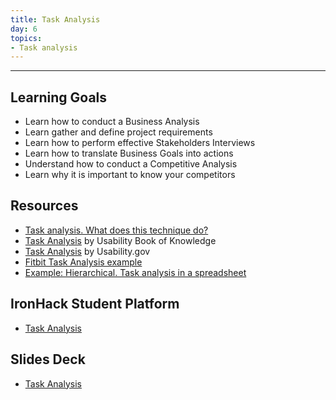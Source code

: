 ```yaml
---
title: Task Analysis
day: 6
topics:
- Task analysis
---
```


---
## Learning Goals
- Learn how to conduct a Business Analysis
- Learn gather and define project requirements
- Learn how to perform effective Stakeholders Interviews
- Learn how to translate Business Goals into actions
- Understand how to conduct a Competitive Analysis
- Learn why it is important to know your competitors

## Resources
- [Task analysis. What does this technique do?](http://www.idemployee.id.tue.nl/g.w.m.rauterberg/lecturenotes/UFTtask-analysis.pdf)
- [Task Analysis](http://www.usabilitybok.org/task-analysis) by Usability Book of Knowledge
- [Task Analysis](https://www.usability.gov/how-to-and-tools/methods/task-analysis.html) by Usability.gov
- [Fitbit Task Analysis example](https://trello-attachments.s3.amazonaws.com/5cc6b3acc8f47f3a1801d7a0/5cc6b3acc8f47f3a1801d7d6/x/8f7f90a199eb5ccf9aad4e092e77f325/Screen_Shot_2019-01-03_at_14.51.02.png)
- [Example: Hierarchical. Task analysis in a spreadsheet](https://trello-attachments.s3.amazonaws.com/5cc6b3acc8f47f3a1801d7a0/5cc6b3acc8f47f3a1801d7d6/x/eeb4d9747db443b50e6cfd9b01cb685e/TASK_ANALYSIS.docx)

## IronHack Student Platform
- [Task Analysis](http://learn.ironhack.com/#/learning_unit/7034)

## Slides Deck
- [Task Analysis](https://docs.google.com/presentation/d/1uE6LX9Ogqqs17lIURuS1kKP3X9FgQ0GBAESrBNCuPPI/edit#slide=id.g4123adfa1f_2_50)

